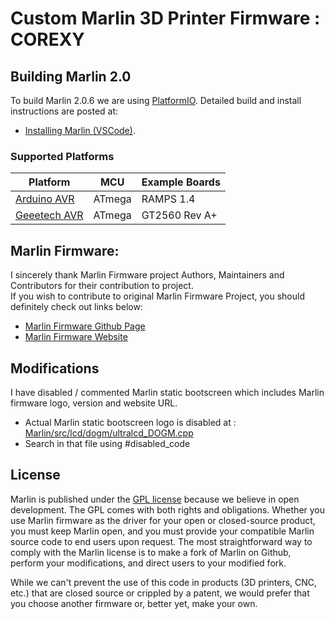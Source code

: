 # Custom Marlin 3D Printer Firmware : COREXY

## Building Marlin 2.0

To build Marlin 2.0.6 we are using [PlatformIO](http://docs.platformio.org/en/latest/ide.html#platformio-ide). Detailed build and install instructions are posted at:

  - [Installing Marlin (VSCode)](http://marlinfw.org/docs/basics/install_platformio_vscode.html).

### Supported Platforms

  Platform|MCU|Example Boards
  --------|---|-------
  [Arduino AVR](https://www.arduino.cc/)|ATmega|RAMPS 1.4
  [Geeetech AVR](https://www.geeetech.com/gt2560-a-3d-printer-controller-board-p-915.html)|ATmega|GT2560 Rev A+

## Marlin Firmware:
I sincerely thank Marlin Firmware project Authors, Maintainers and Contributors for their contribution to project.\
If you wish to contribute to original Marlin Firmware Project, you should definitely check out links below:
  - [Marlin Firmware Github Page](https://github.com/MarlinFirmware/Marlin.git)
  - [Marlin Firmware Website](https://marlinfw.org/)


## Modifications

I have disabled / commented Marlin static bootscreen which includes Marlin firmware logo, version and website URL.
  - Actual Marlin static bootscreen logo is disabled at : [Marlin/src/lcd/dogm/ultralcd_DOGM.cpp](https://raw.githubusercontent.com/ogdhekne/marlin-corexy/master/Marlin/src/lcd/dogm/ultralcd_DOGM.cpp)
  - Search in that file using #disabled_code

## License

Marlin is published under the [GPL license](https://github.com/ogdhekne/marlin-corexy/blob/master/LICENSE) because we believe in open development. The GPL comes with both rights and obligations. Whether you use Marlin firmware as the driver for your open or closed-source product, you must keep Marlin open, and you must provide your compatible Marlin source code to end users upon request. The most straightforward way to comply with the Marlin license is to make a fork of Marlin on Github, perform your modifications, and direct users to your modified fork.

While we can't prevent the use of this code in products (3D printers, CNC, etc.) that are closed source or crippled by a patent, we would prefer that you choose another firmware or, better yet, make your own.
